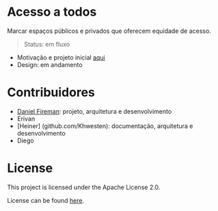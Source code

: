 # Acesso a todos

Marcar espaços públicos e privados que oferecem equidade de acesso.

>Status: em fluxo

* Motivação e projeto inicial [aqui](https://docs.google.com/document/d/1354NzpDpoSQ86IETQMn9ENTq6NO2OGd1qITULhmLjmY)
* Design: em andamento

# Contribuidores
* [Daniel Fireman](github.com/danielfireman): projeto, arquitetura e desenvolvimento
* Erivan
* [Heiner] (github.com/Khwesten): documentação, arquitetura e desenvolvimento
* Diego

# License
This project is licensed under the Apache License 2.0.

License can be found [here](LICENSE).
